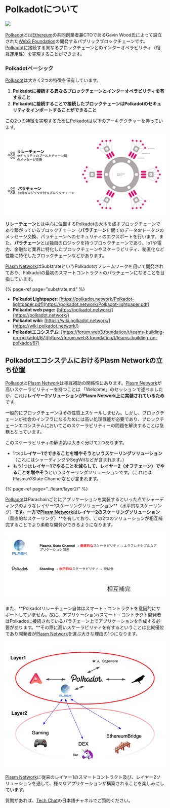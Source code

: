 # Polkadotについて

![](https://gblobscdn.gitbook.com/assets%2F-M8GVK5H7hOsGnYqg-7q%2F-M8O_q7qMICPSQndb4KJ%2F-M8Of9g6MJA1ujMtrrNX%2F%E3%82%BF%E3%82%99%E3%82%A6%E3%83%B3%E3%83%AD%E3%83%BC%E3%83%88%E3%82%99.png?alt=media&token=4095b8f4-e673-4c26-ae06-72399603d6dc)

​[Polkadot](https://polkadot.network/)とは[Ethereum](https://ethereum.org/ja/)の共同創業者兼CTOであるGavin Wood氏によって設立された[Web3 Foundation](https://web3.foundation/)の開発するパブリックブロックチェーンです。[Polkadot](https://polkadot.network/)に接続する異なるブロックチェーンとのインターオペラビリティ（相互運用性）を実現することができます。‌

### Polkadotベーシック‌ <a id="polkadotbshikku"></a>

[Polkadot](https://polkadot.network/)は大きく2つの特徴を保有しています。‌

1. **Polkadotに接続する異なるブロックチェーンとインターオペラビリティを有すること**
2. **Polkadotに接続することで接続したブロックチェーンはPolkadotのセキュリティをインポートすることができること**

この2つの特徴を実現するために[Polkadot](https://polkadot.network/)は以下のアーキテクチャーを持っています。‌

![](../.gitbook/assets/sukurnshotto-2020-05-28-140943png.png)

**リレーチェーン**とは中心に位置する[Polkadot](https://polkadot.network/)の大本を成すブロックチェーンであり繋がっているブロックチェーン（**パラチェーン**）間でのデータorトークンのメッセージ交換、パラチェーンへのセキュリティのエクスポートを行います。また、**パラチェーン**‌とは独自のロジックを持つブロックチェーンであり、IoTや電力、金融など業界に特化したブロックチェーンやスケーラビリティ、秘匿化など性能に特化したブロックチェーンなどがあります。

[Plasm Network](https://www.plasmnet.io/)はSubstrateというPolkadotのフレームワークを用いて開発されており、Polkadotの最初のスマートコントラクトのパラチェーンになることを目指しています。

{% page-ref page="substrate.md" %}

* **Polkadot Lightpaper:** [https://polkadot.network/Polkadot-lightpaper.pdf](https://polkadot.network/Polkadot-lightpaper.pdf)
* **Polkadot web page:** [https://polkadot.network/](https://polkadot.network/)
* **Polkadot wiki:** [https://wiki.polkadot.network/](https://wiki.polkadot.network/)
* **Polkadotエコシステム:** [https://forum.web3.foundation/t/teams-building-on-polkadot/67](https://forum.web3.foundation/t/teams-building-on-polkadot/67)‌

## PolkadotエコシステムにおけるPlasm Networkの立ち位置 <a id="polkadotekoshisutemuniokeruplasm-networknochi"></a>

[Polkadot](https://polkadot.network/)と[Plasm Network](https://www.plasmnet.io/)は相互補助の関係性にあります。[Plasm Network](https://www.plasmnet.io/)が高いスケーラビリティーを持つことは 「Welcome」のセッションで述べましたが、これは**レイヤー2ソリューションがPlasm Network上に実装されているため**です。

一般的にブロックチェーンはその性質上スケールしません。しかし、ブロックチェーンが社会のインフラになるためには高い処理性能が必要であり、ブロックチェーンエコシステムにおいてこのスケーラビリティーの問題を解決することは急務となっています。

このスケーラビリティの解決策は大きく分けて2つあります。

* 1つは**レイヤー1でできることを増やそうというスケーリングソリューション**（これにはシャーディングやSegWitなどが含まれます。）
* もう1つは**レイヤー1でやることを減らして、レイヤー2（オフチェーン）でやることを増やそう**というスケーリングソリューションです。（これにはPlasmaやState Channelなどが含まれます。

{% page-ref page="../learn/layer2/" %}

[Polkadot](https://polkadot.network/)はParachainごとにアプリケーションを実装するといった点でシャーディングのようなレイヤー1スケーリングソリューション**（水平的なスケーリング）**です。一方で[Plasm Network](https://www.plasmnet.io/)はレイヤー2のスケーリングソリューション**（垂直的なスケーリング）**を有しており、この2つのソリューションが相互補完することでより柔軟な開発ができるようになります。

![](../.gitbook/assets/sukurnshotto-2020-05-28-193116png.png)

また、**Polkadotリレーチェーン自体はスマート・コントラクトを意図的にサポートしていません。故に、アプリケーション/スマート・コントラクト開発者はPolkadotに接続されているパラチェーン上でアプリケーションを作成する必要があります。**その際に高いスケーラビリティを有するということは比較優位であり開発者が[Plasm Network](https://www.plasmnet.io/)を選ぶ大きな理由の1つになります。

![](../.gitbook/assets/sukurnshotto-2020-05-28-175439png.png)

[Plasm Network](https://www.plasmnet.io/)に従来のレイヤー1のスマートコントラクト及び、レイヤー2ソリューションを通して、様々なアプリケーションが構築されることを楽しみにしています。

質問があれば、[Tech Chat](https://discord.gg/Cyjnrxv)の日本語チャネルでご質問ください。

